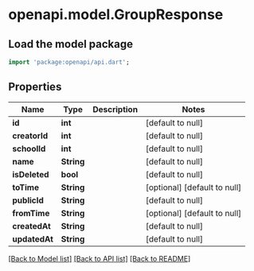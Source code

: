 # openapi.model.GroupResponse

## Load the model package
```dart
import 'package:openapi/api.dart';
```

## Properties
Name | Type | Description | Notes
------------ | ------------- | ------------- | -------------
**id** | **int** |  | [default to null]
**creatorId** | **int** |  | [default to null]
**schoolId** | **int** |  | [default to null]
**name** | **String** |  | [default to null]
**isDeleted** | **bool** |  | [default to null]
**toTime** | **String** |  | [optional] [default to null]
**publicId** | **String** |  | [default to null]
**fromTime** | **String** |  | [optional] [default to null]
**createdAt** | **String** |  | [default to null]
**updatedAt** | **String** |  | [default to null]

[[Back to Model list]](../README.md#documentation-for-models) [[Back to API list]](../README.md#documentation-for-api-endpoints) [[Back to README]](../README.md)



